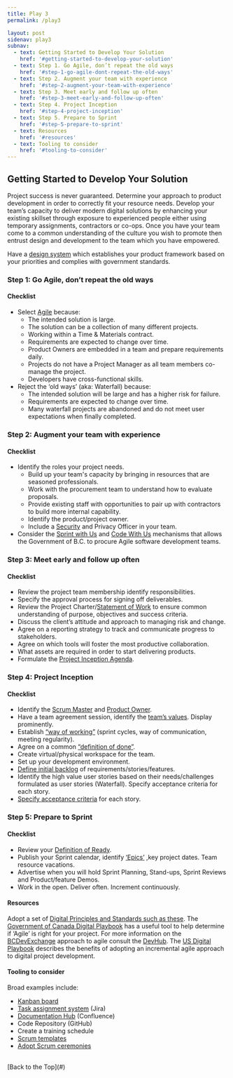 ```yaml
---
title: Play 3
permalink: /play3

layout: post
sidenav: play3
subnav: 
  - text: Getting Started to Develop Your Solution
    href: '#getting-started-to-develop-your-solution'
  - text: Step 1. Go Agile, don’t repeat the old ways
    href: '#step-1-go-agile-dont-repeat-the-old-ways'
  - text: Step 2. Augment your team with experience
    href: '#step-2-augment-your-team-with-experience'
  - text: Step 3. Meet early and follow up often
    href: '#step-3-meet-early-and-follow-up-often'
  - text: Step 4. Project Inception
    href: '#step-4-project-inception'
  - text: Step 5. Prepare to Sprint
    href: '#step-5-prepare-to-sprint'
  - text: Resources
    href: '#resources'
  - text: Tooling to consider
    href: '#tooling-to-consider'
---
```

## Getting Started to Develop Your Solution
Project success is never guaranteed. Determine your approach to product development in order to correctly fit your resource needs.  Develop your team’s capacity to deliver modern digital solutions by enhancing your existing skillset through exposure to experienced people either using temporary assignments, contractors or co-ops. Once you have your team come to a common understanding of the culture you wish to promote then entrust design and development to the team which you have empowered.

Have a [design system](https://uxdesign.cc/everything-you-need-to-know-about-design-systems-54b109851969) which establishes your product framework based on your priorities and complies with government standards.

### Step 1: Go Agile, don’t repeat the old ways
#### Checklist
- Select [Agile](https://www.seguetech.com/waterfall-vs-agile-methodology/) because:
  - The intended solution is large.
  - The solution can be a collection of many different projects.
  - Working within a Time & Materials contract.
  - Requirements are expected to change over time.
  - Product Owners are embedded in a team and prepare requirements daily.
  - Projects do not have a Project Manager as all team members co-manage the project.
  - Developers have cross-functional skills. 
- Reject the ‘old ways’ (aka: Waterfall) because:
  - The intended solution will be large and has a higher risk for failure.
  - Requirements are expected to change over time.
  - Many waterfall projects are abandoned and do not meet user expectations when finally completed.

### Step 2: Augment your team with experience
#### Checklist
- Identify the roles your project needs.
  - Build up your team's capacity by bringing in resources that are seasoned professionals. 
  - Work with the procurement team to understand how to evaluate proposals. 
  - Provide existing staff with opportunities to pair up with contractors to build more internal capability.
  - Identify the product/project owner.
  - Include a [Security](https://www2.gov.bc.ca/gov/content/governments/services-for-government/policies-procedures/information-security-policy-and-guidelines/role-of-miso) and Privacy Officer in your team.
- Consider the [Sprint with Us](https://digital.gov.bc.ca/marketplace/learn-more/sprint-with-us) and [Code With Us](https://engage.gov.bc.ca/data/2017/01/03/building-community-code-with-us/procurement) mechanisms that allows the Government of B.C. to procure Agile software development teams. 

### Step 3: Meet early and follow up often
#### Checklist
- Review the project team membership identify responsibilities.
- Specify the approval process for signing off deliverables.
- Review the Project Charter/[Statement of Work](https://www.mypmllc.com/project-management-resources/free-project-management-templates/statement-of-work-template/) to ensure common understanding of purpose, objectives and success criteria. 
- Discuss the client’s attitude and approach to managing risk and change.
- Agree on a reporting strategy to track and communicate progress to stakeholders.
- Agree on which tools will foster the most productive collaboration.
- What assets are required in order to start delivering products.
- Formulate the [Project Inception Agenda](https://www.infoq.com/articles/project-inception-meeting/).

### Step 4: Project Inception 
#### Checklist
- Identify the [Scrum Master](https://www.agilealliance.org/glossary/scrum-master/#:~:text=The%20scrum%20master%20is%20the,responsibilities%20of%20this%20role%20include%3A&text=Ensuring%20a%20good%20relationship%20between,as%20others%20outside%20the%20team) and [Product Owner](https://www.scaledagileframework.com/product-owner/#:~:text=The%20Product%20Owner%20(PO)%20is,or%20components%20for%20the%20team.).
- Have a team agreement session, identify the [team’s values](http://www.andycleff.com/2015/08/agile-best-practices-values-principles-virtues/#:~:text=Agile%20Values&text=Individuals%20and%20interactions%20over%20processes,change%20over%20following%20a%20plan). Display prominently.
- Establish [“way of working”](https://www.101ways.com/2019/04/03/how-to-develop-a-teams-ways-of-working/#:~:text=Suggested%20ways%20of%20working&text=For%20larger%20teams%2C%20break%20into,one%20way%20of%20doing%20something) (sprint cycles, way of communication, meeting regularity).
- Agree on a common [“definition of done”](https://www.boost.co.nz/blog/2019/05/definition-of-done-examples-and-tips).
- Create virtual/physical workspace for the team.
- Set up your development environment.
- [Define initial backlog](https://www.youtube.com/watch?v=DUYUIj1t10Q) of requirements/stories/features.
- Identify the high value user stories based on their needs/challenges formulated as user stories  (Waterfall). Specify acceptance criteria for each story.
- [Specify acceptance criteria](https://rubygarage.org/blog/clear-acceptance-criteria-and-why-its-important#:~:text=Put%20simply%2C%20acceptance%20criteria%20specify,client's%20demands%20and%20prevent%20miscommunication.) for each story.

### Step 5: Prepare to Sprint
#### Checklist
- Review your [Definition of Ready](https://www.scruminc.com/definition-of-ready/).
- Publish your Sprint calendar, identify [‘Epics’](https://www.agilealliance.org/epic-confusion/) ,key project dates. Team resource vacations.
- Advertise when you will hold Sprint Planning, Stand-ups, Sprint Reviews and Product/feature Demos.
- Work in the open.  Deliver often. Increment continuously.

#### Resources
Adopt a set of [Digital Principles and Standards such as these](https://canada-ca.github.io/digital-playbook-guide-numerique/views-vues/single-page-seule/en/digital-standards.html). The [Government of Canada Digital Playbook](https://canada-ca.github.io/digital-playbook-guide-numerique/views-vues/agile/en/agile-use-when.html) has a useful tool to help determine if ‘Agile’ is right for your project. For more information on the [BCDevExchange](https://bcdevexchange.org/) approach to agile consult the [DevHub](https://devhub-static-test-devhub-test.pathfinder.gov.bc.ca/Agile-Delivery-Process/Agile-Delivery-Process). The [US Digital Playbook](https://playbook.cio.gov/#play4) describes the benefits of adopting an incremental agile approach to digital project development. 

#### Tooling to consider
Broad examples include:
- [Kanban board](https://en.wikipedia.org/wiki/Kanban_board#:~:text=A%20Kanban%20board%20is%20one,each%20stage%20of%20the%20process.)
- [Task assignment system](https://confluence.atlassian.com/doc/add-assign-and-view-tasks-590260030.html) (Jira)
- [Documentation Hub](https://confluence.atlassian.com/doc/develop-technical-documentation-in-confluence-226166494.html) (Confluence)
- Code Repository (GitHub)
- Create a training schedule
- [Scrum templates](https://arminreiter.com/scrum-meeting-templates/)
- [Adopt Scrum ceremonies](https://www.projectmanager.com/blog/guide-to-scrum-ceremonies)

<br/>
[Back to the Top](#)